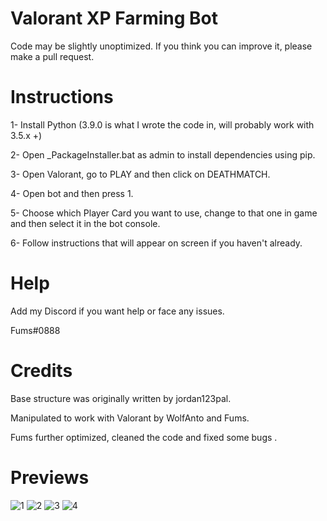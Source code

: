 # Valorant XP Farming Bot
Code may be slightly unoptimized. If you think you can improve it, please make a pull request.


# Instructions

1- Install Python (3.9.0 is what I wrote the code in, will probably work with 3.5.x +)

2- Open _PackageInstaller.bat as admin to install dependencies using pip.

3- Open Valorant, go to PLAY and then click on DEATHMATCH.

4- Open bot and then press 1.

5- Choose which Player Card you want to use, change to that one in game and then select it in the bot console.

6- Follow instructions that will appear on screen if you haven't already.


# Help

Add my Discord if you want help or face any issues.

Fums#0888


# Credits

Base structure was originally written by jordan123pal.

Manipulated to work with Valorant by WolfAnto and Fums.

Fums further optimized, cleaned the code and fixed some bugs .


# Previews

![1](https://cdn.discordapp.com/attachments/769626861046202429/769734968120180766/unknown.png)
![2](https://cdn.discordapp.com/attachments/769626861046202429/769735054103412746/unknown.png)
![3](https://cdn.discordapp.com/attachments/769626861046202429/769735162392870932/unknown.png)
![4](https://cdn.discordapp.com/attachments/769626861046202429/769737295938715678/unknown.png)
